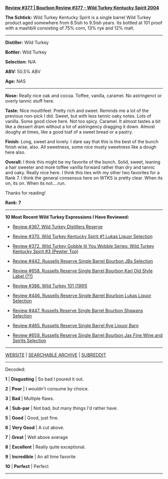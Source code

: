 
[**Review #377 | Bourbon Review #377 - Wild Turkey Kentucky Spirit 2004**]( https://t8ke.review/review-377-wild-turkey-kentucky-spirit-2004/)

**The Schtick:**  Wild Turkey Kentucky Spirit is a single barrel Wild Turkey product aged somewhere from 8.5ish to 9.5ish years. Its bottled at 101 proof with a mashbill consisting of 75% corn, 13% rye and 12% malt.

-----

**Distiller:** Wild Turkey

**Bottler:** Wild Turkey

**Selection:** N/A

**ABV:** 50.5% ABV

**Age:** NAS 

-----

**Nose:**  Really nice oak and cocoa. Toffee, vanilla, caramel. No astringenct or overly tannic stuff here.

**Taste:** Nice mouthfeel. Pretty rich and sweet. Reminds me a lot of the previous non-pick I did. Sweet, but with less tannic oaky notes. Lots of vanilla. Some good clove here. Not too spicy. Caramel. It almost tastes a bit like a dessert dram without a lot of astringency dragging it down. Almost doughy at times, like a good loaf of a sweet bread or a pastry.

**Finish:** Long, sweet and lovely. I dare say that this is the best of the bunch finish wise, also. All sweetness, some nice musty sweetness like a dough here also.

**Overall:** I think this might be my favorite of the bunch. Solid, sweet, leaning a hair sweeter and more toffee vanilla forward rather than dry and tannic and oaky. Really nice here. I think this ties with my other two favorites for a Rank 7. I think the general consensus here on WTKS is pretty clear. When its on, its on. When its not....run.

Thanks for reading!

**Rank: 7**

----- 

**10 Most Recent Wild Turkey Expressions I Have Reviewed:** 

- [Review #367. Wild Turkey Distillers Reserve]( https://t8ke.review/review-367-wild-turkey-distillers-reserve-japan-export-13yr/) 

- [Review #370. Wild Turkey Kentucky Spirit #1 Lukas Liquor Selection]( https://t8ke.review/review-370-wild-turkey-kentucky-spirit-lukas-pick/) 

- [Review #372. Wild Turkey Gobble til You Wobble Series: Wild Turkey Kentucky Spirit #3 (Pewter Top)]( https://t8ke.review/review-372-wild-turkey-kentucky-spirit-pewter-top/) 

- [Review #442. Russells Reserve Single Barrel Bourbon JBs Selection]( https://t8ke.review/review-442-russells-reserve-single-barrel-bourbon-jbs/) 

- [Review #658. Russells Reserve Single Barrel Bourbon Karl Old Style Label (??)]( https://t8ke.review/review-658-russells-reserve-single-barrel-bourbon-karls-selection/) 

- [Review #386. Wild Turkey 101 (1991)]( https://t8ke.review/review-386-wild-turkey-8-101-1991/) 

- [Review #446. Russells Reserve Single Barrel Bourbon Lukas Liquor Selection]( https://t8ke.review/review-446-russells-reserve-single-barrel-bourbon-lukas-liquor-pick/) 

- [Review #447. Russells Reserve Single Barrel Bourbon Shawans Selection]( https://t8ke.review/review-447-russells-reserve-single-barrel-bourbon-shawans-pick/) 

- [Review #465. Russells Reserve Single Barrel Rye Liquor Barn]( https://t8ke.review/review-465-russells-reserve-single-barrel-rye-liquor-barn/) 

- [Review #659. Russells Reserve Single Barrel Bourbon Jax Fine Wine and Spirits Selection]( https://t8ke.review/review-659-russells-reserve-single-barrel-bourbon-jax-fine-wine-and-spirits-selection/) 

-----

[WEBSITE](https://t8ke.review) | [SEARCHABLE ARCHIVE](https://t8ke.review/review-archive/) | [SUBREDDIT](https://reddit.com/r/t8kereviews)

-----

Decoded:

**1** | **Disgusting** | So bad I poured it out.

**2** | **Poor** | I wouldn't consume by choice.

**3** | **Bad** | Multiple flaws.

**4** | **Sub-par** | Not bad, but many things I'd rather have.

**5** | **Good** | Good, just fine.

**6** | **Very Good** | A cut above.

**7** | **Great** | Well above average

**8** | **Excellent** | Really quite exceptional.

**9** | **Incredible** | An all time favorite

**10** | **Perfect** | Perfect

----

